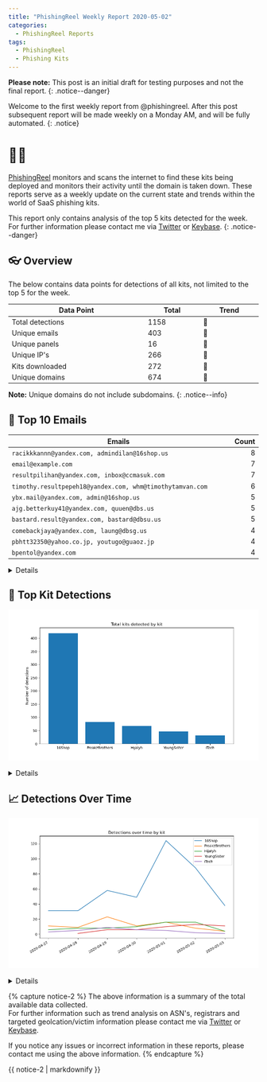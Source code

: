 ```yaml
---
title: "PhishingReel Weekly Report 2020-05-02"
categories:
  - PhishingReel Reports
tags:
  - PhishingReel
  - Phishing Kits
---
```


<style>
table {
    display:table;
    width:100%;
}
</style>

**Please note:** This post is an initial draft for testing purposes and not the final report.
{: .notice--danger}

Welcome to the first weekly report from @phishingreel.
After this post subsequent report will be made weekly on a Monday AM, and will be fully automated.
{: .notice}

# 👋🤖
[PhishingReel](https://twitter.com/phishingreel) monitors and scans the internet to find these kits being deployed and monitors their activity until the domain is taken down. These reports serve as a weekly update on the current state and trends within the world of SaaS phishing kits.

This report only contains analysis of the top 5 kits detected for the week. For further information please contact me via [Twitter](https://twitter.com/sysgoblin) or [Keybase](https://keybase.com/sysg0blin).
{: .notice--danger}

## 👓 Overview

The below contains data points for detections of all kits, not limited to the top 5 for the week.

| Data Point | Total | Trend |
|---|---|---|
| Total detections | 1158 | 🔼 |
| Unique emails | 403 | 🔼 |
| Unique panels | 16 | 🔼 |
| Unique IP's | 266 | 🔼 |
| Kits downloaded | 272 | 🔼 |
| Unique domains | 674 | 🔼 |

**Note:** Unique domains do not include subdomains.
{: .notice--info}

## 📧 Top 10 Emails

|Emails|Count|
|---|---:|
| `racikkkannn@yandex.com, admindilan@16shop.us` | 8 |
| `email@example.com` | 7 |
| `resultpilihan@yandex.com, inbox@ccmasuk.com` | 7 |
| `timothy.resultpepeh18@yandex.com, whm@timothytamvan.com` | 6 |
| `ybx.mail@yandex.com, admin@16shop.us` | 5 |
| `ajg.betterkuy41@yandex.com, quuen@dbs.us` | 5 |
| `bastard.result@yandex.com, bastard@dbsu.us` | 5 |
| `comebackjaya@yandex.com, laung@dbsg.us` | 4 |
| `pbhtt32350@yahoo.co.jp, youtugo@guaoz.jp` | 4 |
| `bpentol@yandex.com` | 4 |

<details>
The above table contains the top 10 kit owner emails detected over the past week. These email addresses are collected where possible from commercial phishing kits, and show where results and notifications are sent to when a victim has entered information within a phishing site they are running.
</details>

## 🔎 Top Kit Detections
![top kits graph](/assets/images/pr-weeklyreport/2020-05-04-fig1.png)
<details>
Over the past week PhishingReel has detected **647** commercial phishing kits being deployed. The number one being 16Shop which is sold by IndonesianCyberArmy.
16Shop primarily targets Apple, Amazon and PayPal.
</details>

## 📈 Detections Over Time
![detections ot graph](/assets/images/pr-weeklyreport/2020-05-04-fig2.png)
<details>
Out of the top 5 kits for the past week the date with the highest detections was **2020-05-01** with **192** for that day.  
_Please note these figures are only for the top 5 kits. Detection counts for these dates overall will be higher, as reported in the daily summaries produced by [PhishingReel](https://twitter.com/phishingreel)._
</details>


{% capture notice-2 %}
The above information is a summary of the total available data collected.  
For further information such as trend analysis on ASN's, registrars and targeted geolcation/victim information please contact me via [Twitter](https://twitter.com/sysgoblin) or [Keybase](https://keybase.com/sysg0blin).

If you notice any issues or incorrect information in these reports, please contact me using the above information.
{% endcapture %}

<div class="notice">
  {{ notice-2 | markdownify }}
</div>